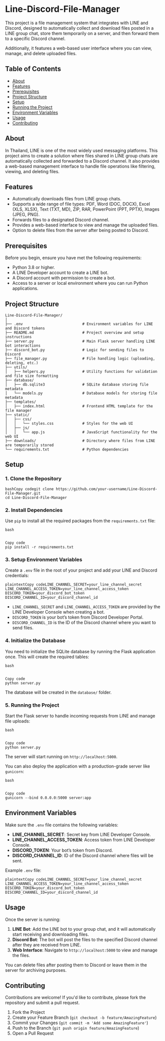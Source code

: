 # Line-Discord-File-Manager

This project is a file management system that integrates with LINE and Discord, designed to automatically collect and download files posted in a LINE group chat, store them temporarily on a server, and then forward them to a specific Discord channel. 

Additionally, it features a web-based user interface where you can view, manage, and delete uploaded files.

## Table of Contents

- [About](#about)
- [Features](#features)
- [Prerequisites](#prerequisites)
- [Project Structure](#project-structure)
- [Setup](#setup)
- [Running the Project](#running-the-project)
- [Environment Variables](#environment-variables)
- [Usage](#usage)
- [Contributing](#contributing)

## About

In Thailand, LINE is one of the most widely used messaging platforms. This project aims to create a solution where files shared in LINE group chats are automatically collected and forwarded to a Discord channel. It also provides a web-based management interface to handle file operations like filtering, viewing, and deleting files.

## Features

- Automatically downloads files from LINE group chats.
- Supports a wide range of file types: PDF, Word (DOC, DOCX), Excel (XLS, XLSX), Text (TXT, MD), ZIP, RAR, PowerPoint (PPT, PPTX), Images (JPEG, PNG).
- Forwards files to a designated Discord channel.
- Provides a web-based interface to view and manage the uploaded files.
- Option to delete files from the server after being posted to Discord.

## Prerequisites

Before you begin, ensure you have met the following requirements:

- Python 3.8 or higher.
- A LINE Developer account to create a LINE bot.
- A Discord account with permission to create a bot.
- Access to a server or local environment where you can run Python applications.

## Project Structure

```plaintext
Line-Discord-File-Manager/
│
├── .env                           # Environment variables for LINE and Discord tokens
├── README.md                      # Project overview and setup instructions
├── server.py                      # Main Flask server handling LINE bot interactions
├── discord_bot.py                 # Logic for sending files to Discord
├── file_manager.py                # File handling logic (uploading, deleting, etc.)
├── utils/
│   ├── helpers.py                 # Utility functions for validation and file size formatting
├── database/
│   ├── db.sqlite3                 # SQLite database storing file metadata
│   └── models.py                  # Database models for storing file metadata
├── templates/
│   ├── index.html                 # Frontend HTML template for the file manager
├── static/
│   ├── css/
│   │   └── styles.css             # Styles for the web UI
│   ├── js/
│   │   └── app.js                 # JavaScript functionality for the web UI
├── downloads/                     # Directory where files from LINE are temporarily stored
└── requirements.txt               # Python dependencies
```

## Setup

### 1. Clone the Repository

```
bashCopy codegit clone https://github.com/your-username/Line-Discord-File-Manager.git
cd Line-Discord-File-Manager
```

### 2. Install Dependencies

Use `pip` to install all the required packages from the `requirements.txt` file:

```
bash


Copy code
pip install -r requirements.txt
```

### 3. Setup Environment Variables

Create a `.env` file in the root of your project and add your LINE and Discord credentials:

```
plaintextCopy codeLINE_CHANNEL_SECRET=your_line_channel_secret
LINE_CHANNEL_ACCESS_TOKEN=your_line_channel_access_token
DISCORD_TOKEN=your_discord_bot_token
DISCORD_CHANNEL_ID=your_discord_channel_id
```

- `LINE_CHANNEL_SECRET` and `LINE_CHANNEL_ACCESS_TOKEN` are provided by the LINE Developer Console when creating a bot.
- `DISCORD_TOKEN` is your bot’s token from Discord Developer Portal.
- `DISCORD_CHANNEL_ID` is the ID of the Discord channel where you want to send files.

### 4. Initialize the Database

You need to initialize the SQLite database by running the Flask application once. This will create the required tables:

```
bash


Copy code
python server.py
```

The database will be created in the `database/` folder.

### 5. Running the Project

Start the Flask server to handle incoming requests from LINE and manage file uploads:

```
bash


Copy code
python server.py
```

The server will start running on `http://localhost:5000`.

You can also deploy the application with a production-grade server like `gunicorn`:

```
bash


Copy code
gunicorn --bind 0.0.0.0:5000 server:app
```

## Environment Variables

Make sure the `.env` file contains the following variables:

- **LINE_CHANNEL_SECRET**: Secret key from LINE Developer Console.
- **LINE_CHANNEL_ACCESS_TOKEN**: Access token from LINE Developer Console.
- **DISCORD_TOKEN**: Your bot’s token from Discord.
- **DISCORD_CHANNEL_ID**: ID of the Discord channel where files will be sent.

Example `.env` file:

```
plaintextCopy codeLINE_CHANNEL_SECRET=your_line_channel_secret
LINE_CHANNEL_ACCESS_TOKEN=your_line_channel_access_token
DISCORD_TOKEN=your_discord_bot_token
DISCORD_CHANNEL_ID=your_discord_channel_id
```

## Usage

Once the server is running:

1. **LINE Bot**: Add the LINE bot to your group chat, and it will automatically start receiving and downloading files.
2. **Discord Bot**: The bot will post the files to the specified Discord channel after they are received from LINE.
3. **Web Interface**: Navigate to `http://localhost:5000` to view and manage the files.

You can delete files after posting them to Discord or leave them in the server for archiving purposes.

## Contributing

Contributions are welcome! If you'd like to contribute, please fork the repository and submit a pull request.

1. Fork the Project
2. Create your Feature Branch (`git checkout -b feature/AmazingFeature`)
3. Commit your Changes (`git commit -m 'Add some AmazingFeature'`)
4. Push to the Branch (`git push origin feature/AmazingFeature`)
5. Open a Pull Request